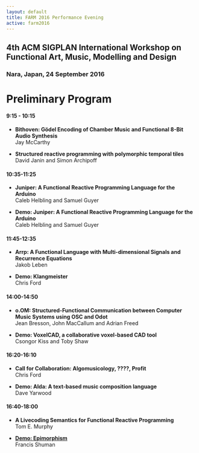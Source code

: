 ```yaml
---
layout: default
title: FARM 2016 Performance Evening
active: farm2016
---
```


## 4th ACM SIGPLAN International Workshop on Functional Art, Music, Modelling and Design

### Nara, Japan, 24 September 2016

# Preliminary Program

#### 9:15 - 10:15

* **Bithoven: Gödel Encoding of Chamber Music and Functional 8-Bit Audio Synthesis**<br/>Jay McCarthy

* **Structured reactive programming with polymorphic temporal tiles**<br/>
  David Janin and Simon Archipoff

#### 10:35-11:25

* **Juniper: A Functional Reactive Programming Language for the Arduino**<br/>Caleb Helbling and Samuel Guyer

* **Demo: Juniper: A Functional Reactive Programming Language for the Arduino**<br/>Caleb Helbling and Samuel Guyer

#### 11:45-12:35

* **Arrp: A Functional Language with Multi-dimensional Signals and Recurrence Equations**<br/>Jakob Leben

* **Demo: Klangmeister**<br/>Chris Ford

#### 14:00-14:50

* **o.OM: Structured-Functional Communication between Computer Music Systems using OSC and Odot**<br/>
  Jean Bresson, John MacCallum and Adrian Freed

* **Demo: VoxelCAD, a collaborative voxel-based CAD tool**<br/>Csongor Kiss and Toby Shaw

#### 16:20-16:10

* **Call for Collaboration: Algomusicology, ????, Profit**<br/>Chris Ford

* **Demo: Alda: A text-based music composition language**<br/>Dave Yarwood

#### 16:40-18:00

* **A Livecoding Semantics for Functional Reactive Programming**<br/>Tom E. Murphy

* [**Demo: Epimorphism**](epimorphism.html)<br/>Francis Shuman

